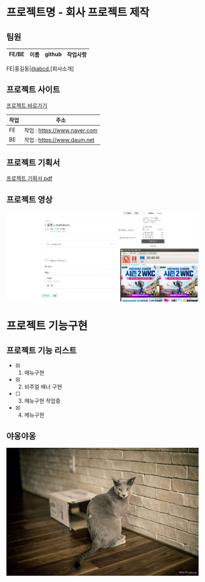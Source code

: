 
# 프로젝트명 - 회사 프로젝트 제작

## 팀원

FE/BE | 이름 | github | 작업사항
:---| :---| :---| :---

FE|홍길동|[@abcd](https://www.naver.com),[회사소개]

## 프로젝트 사이트
[프로젝트 바로가기](https://www.naver.com)

작업 | 주소
--- | ---
FE | 작업 : https://www.naver.com
BE | 작업 : https://www.daum.net

## 프로젝트 기획서
[프로젝트 기획서 pdf](https://www.naver.com)

## 프로젝트 영상
<img src="./images/view.gif" width="600px">

# 프로젝트 기능구현
## 프로젝트 기능 리스트
- [x] 1. 메뉴구현
- [x] 2. 비주얼 배너 구현
- [ ] 3. 메뉴구현 작업중
- [x] 4. 메뉴구현

## 야옹야옹
<img src="./images/cat0.jpg" width="600px">